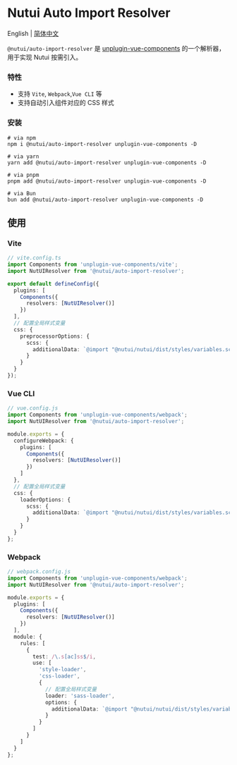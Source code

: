 # Nutui Auto Import Resolver

English | [简体中文](./README.zh-CN.md)

`@nutui/auto-import-resolver` 是 [unplugin-vue-components](https://github.com/unplugin/unplugin-vue-components) 的一个解析器，用于实现 Nutui 按需引入。

### 特性

- 支持 `Vite`, `Webpack`,`Vue CLI` 等
- 支持自动引入组件对应的 CSS 样式

### 安装

```shell
# via npm
npm i @nutui/auto-import-resolver unplugin-vue-components -D

# via yarn
yarn add @nutui/auto-import-resolver unplugin-vue-components -D

# via pnpm
pnpm add @nutui/auto-import-resolver unplugin-vue-components -D

# via Bun
bun add @nutui/auto-import-resolver unplugin-vue-components -D
```

## 使用

### Vite

```ts
// vite.config.ts
import Components from 'unplugin-vue-components/vite';
import NutUIResolver from '@nutui/auto-import-resolver';

export default defineConfig({
  plugins: [
    Components({
      resolvers: [NutUIResolver()]
    })
  ],
  // 配置全局样式变量
  css: {
    preprocessorOptions: {
      scss: {
        additionalData: `@import "@nutui/nutui/dist/styles/variables.scss";`
      }
    }
  }
});
```

### Vue CLI

```ts
// vue.config.js
import Components from 'unplugin-vue-components/webpack';
import NutUIResolver from '@nutui/auto-import-resolver';

module.exports = {
  configureWebpack: {
    plugins: [
      Components({
        resolvers: [NutUIResolver()]
      })
    ]
  },
  // 配置全局样式变量
  css: {
    loaderOptions: {
      scss: {
        additionalData: `@import "@nutui/nutui/dist/styles/variables.scss";`
      }
    }
  }
};
```

### Webpack

```ts
// webpack.config.js
import Components from 'unplugin-vue-components/webpack';
import NutUIResolver from '@nutui/auto-import-resolver';

module.exports = {
  plugins: [
    Components({
      resolvers: [NutUIResolver()]
    })
  ],
  module: {
    rules: [
      {
        test: /\.s[ac]ss$/i,
        use: [
          'style-loader',
          'css-loader',
          {
            // 配置全局样式变量
            loader: 'sass-loader',
            options: {
              additionalData: `@import "@nutui/nutui/dist/styles/variables.scss";`
            }
          }
        ]
      }
    ]
  }
};
```
